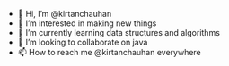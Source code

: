 - 👋 Hi, I’m @kirtanchauhan
- 👀 I’m interested in making new things    
- 🌱 I’m currently learning data structures and algorithms
- 💞️ I’m looking to collaborate on java
- 📫 How to reach me @kirtanchauhan everywhere

<!---
kirtanchauhan/kirtanchauhan is a ✨ special ✨ repository because its `README.md` (this file) appears on your GitHub profile.
You can click the Preview link to take a look at your changes.
--->
